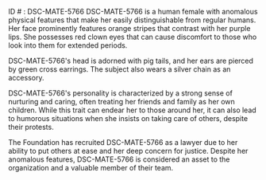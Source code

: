 ID # : DSC-MATE-5766
DSC-MATE-5766 is a human female with anomalous physical features that make her easily distinguishable from regular humans. Her face prominently features orange stripes that contrast with her purple lips. She possesses red clown eyes that can cause discomfort to those who look into them for extended periods.

DSC-MATE-5766's head is adorned with pig tails, and her ears are pierced by green cross earrings. The subject also wears a silver chain as an accessory.

DSC-MATE-5766's personality is characterized by a strong sense of nurturing and caring, often treating her friends and family as her own children. While this trait can endear her to those around her, it can also lead to humorous situations when she insists on taking care of others, despite their protests.

The Foundation has recruited DSC-MATE-5766 as a lawyer due to her ability to put others at ease and her deep concern for justice. Despite her anomalous features, DSC-MATE-5766 is considered an asset to the organization and a valuable member of their team.